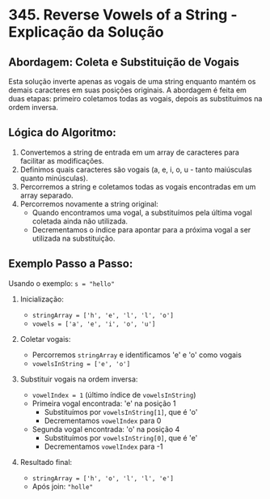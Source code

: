 # 345. Reverse Vowels of a String - Explicação da Solução

## Abordagem: Coleta e Substituição de Vogais

Esta solução inverte apenas as vogais de uma string enquanto mantém os demais caracteres em suas posições originais. A abordagem é feita em duas etapas: primeiro coletamos todas as vogais, depois as substituímos na ordem inversa.

## Lógica do Algoritmo:

1. Convertemos a string de entrada em um array de caracteres para facilitar as modificações.
2. Definimos quais caracteres são vogais (a, e, i, o, u - tanto maiúsculas quanto minúsculas).
3. Percorremos a string e coletamos todas as vogais encontradas em um array separado.
4. Percorremos novamente a string original:
   - Quando encontramos uma vogal, a substituímos pela última vogal coletada ainda não utilizada.
   - Decrementamos o índice para apontar para a próxima vogal a ser utilizada na substituição.

## Exemplo Passo a Passo:

Usando o exemplo: `s = "hello"`

1. Inicialização:

   - `stringArray = ['h', 'e', 'l', 'l', 'o']`
   - `vowels = ['a', 'e', 'i', 'o', 'u']`

2. Coletar vogais:

   - Percorremos `stringArray` e identificamos 'e' e 'o' como vogais
   - `vowelsInString = ['e', 'o']`

3. Substituir vogais na ordem inversa:

   - `vowelIndex = 1` (último índice de `vowelsInString`)
   - Primeira vogal encontrada: 'e' na posição 1
     - Substituímos por `vowelsInString[1]`, que é 'o'
     - Decrementamos `vowelIndex` para 0
   - Segunda vogal encontrada: 'o' na posição 4
     - Substituímos por `vowelsInString[0]`, que é 'e'
     - Decrementamos `vowelIndex` para -1

4. Resultado final:
   - `stringArray = ['h', 'o', 'l', 'l', 'e']`
   - Após join: `"holle"`
